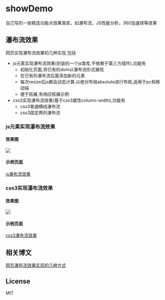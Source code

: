 # showDemo

自己写的一些精选功能点效果类库，如瀑布流，JS性能分析，360加速球等效果



## 瀑布流效果
网页实现瀑布流效果的几种实现,包括

* js元素实现瀑布流效果(封装的一个js类库,不依赖于第三方插件),功能有
	* 初始化页面,将已有的dom以瀑布流形式展现
	* 在已有的瀑布流后面添加新的元素
	* 每次resize后js都会动态计算,以绝对布局absolute进行布局,适用于pc和移动端
	* 便于拓展,有相应拓展示例
* css3实现瀑布流效果(基于css3属性column-width),功能有
	* css3普通横线瀑布流
	* css3固定两列瀑布流

### js元素实现瀑布流效果

#### 效果图
![](https://dailc.github.io/showDemo/staticresource/waterfallflow/demo_js_waterfallflow_1.png)

#### 示例页面
[js瀑布流效果](https://dailc.github.io/showDemo/html/waterfallflow/demo_waterfall_flow_js.html)


### css3实现瀑布流效果

#### 效果图
![](https://dailc.github.io/showDemo/staticresource/waterfallflow/demo_js_waterfallflow_3.png)

#### 示例页面
[css3瀑布流效果](https://dailc.github.io/showDemo/html/waterfallflow/demo_waterfall_flow_css3.html)


## 相关博文
[网页瀑布流效果实现的几种方式](https://dailc.github.io/2016/11/13/waterflowEffect.html)


## License

MIT